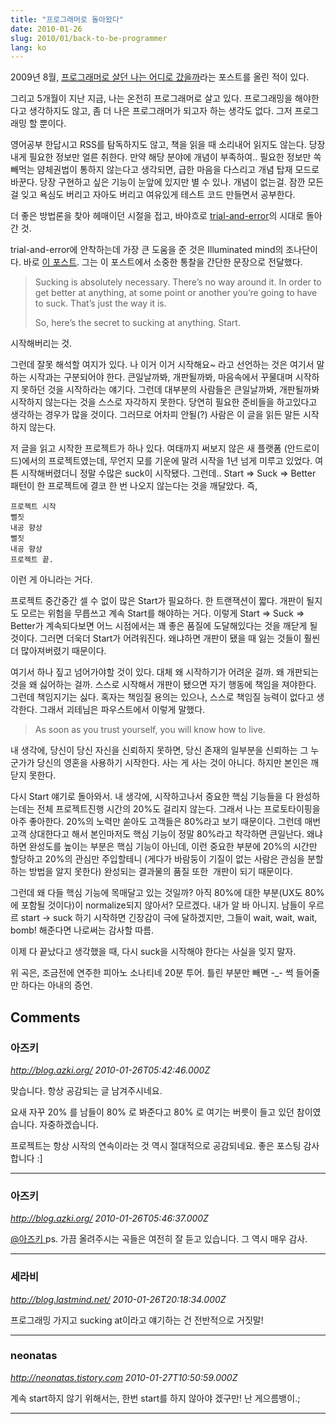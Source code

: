 ```yaml
---
title: "프로그래머로 돌아왔다"
date: 2010-01-26
slug: 2010/01/back-to-be-programmer
lang: ko
---
```


2009년 8월, [프로그래머로 살던 나는 어디로 갔을까](/2009/08/프로그래머로-살던-나는-어디로-갔을까/)라는 포스트를 올린 적이 있다.

그리고 5개월이 지난 지금, 나는 온전히 프로그래머로 살고 있다. 프로그래밍을 해야한다고 생각하지도 않고, 좀 더 나은 프로그래머가 되고자 하는 생각도 없다. 그저 프로그래밍 할 뿐이다.

영어공부 한답시고 RSS를 탐독하지도 않고, 책을 읽을 때 소리내어 읽지도 않는다. 당장 내게 필요한 정보만 얼른 취한다. 만약 해당 분야에 개념이 부족하여.. 필요한 정보만 쏙 빼먹는 얌체권법이 통하지 않는다고 생각되면, 급한 마음을 다스리고 개념 탑재 모드로 바꾼다. 당장 구현하고 싶은 기능이 눈앞에 있지만 별 수 있나. 개념이 없는걸. 잠깐 모든 걸 잊고 욕심도 버리고 자아도 버리고 여유있게 테스트 코드 만들면서 공부한다.

더 좋은 방법론을 찾아 헤매이던 시절을 접고, 바야흐로 [trial-and-error](http://en.wikipedia.org/wiki/Trial_and_error)의 시대로 돌아간 것.

trial-and-error에 안착하는데 가장 큰 도움을 준 것은 Illuminated mind의 조나단이다. 바로 [이 포스트](http://www.illuminatedmind.net/2010/01/12/how-to-suck-at-anything/). 그는 이 포스트에서 소중한 통찰을 간단한 문장으로 전달했다.


> Sucking is absolutely necessary. There’s no way around it. In order to get better at anything, at some point or another you’re going to have to suck. That’s just the way it is.
> 
> So, here’s the secret to sucking at anything.
> Start.

시작해버리는 것.

그런데 잘못 해석할 여지가 있다. 나 이거 이거 시작해요~ 라고 선언하는 것은 여기서 말하는 시작과는 구분되어야 한다. 큰일날까봐, 개판될까봐, 마음속에서 꾸물대며 시작하지 못하던 것을 시작하라는 얘기다. 그런데 대부분의 사람들은 큰일날까봐, 개판될까봐 시작하지 않는다는 것을 스스로 자각하지 못한다. 당연히 필요한 준비들을 하고있다고 생각하는 경우가 많을 것이다. 그러므로 어차피 안될(?) 사람은 이 글을 읽든 말든 시작하지 않는다.

저 글을 읽고 시작한 프로젝트가 하나 있다. 여태까지 써보지 않은 새 플랫폼 (안드로이드)에서의 프로젝트였는데, 무언지 모를 기운에 말려 시작을 1년 넘게 미루고 있었다. 여튼 시작해버렸더니 정말 수많은 suck이 시작됐다. 그런데.. Start => Suck => Better 패턴이 한 프로젝트에 결코 한 번 나오지 않는다는 것을 깨달았다. 즉,

	프로젝트 시작
	뻘짓
	내공 향상
	뻘짓
	내공 향상
	프로젝트 끝.

이런 게 아니라는 거다.

프로젝트 중간중간 셀 수 없이 많은 Start가 필요하다. 한 트랜잭션이 짧다. 개판이 될지도 모르는 위험을 무릅쓰고 계속 Start를 해야하는 거다. 이렇게 Start => Suck => Better가 계속되다보면 어느 시점에서는 꽤 좋은 품질에 도달해있다는 것을 깨닫게 될 것이다. 그러면 더욱더 Start가 어려워진다. 왜냐하면 개판이 됐을 때 잃는 것들이 훨씬 더 많아져버렸기 때문이다.

여기서 하나 짚고 넘어가야할 것이 있다. 대체 왜 시작하기가 어려운 걸까. 왜 개판되는 것을 왜 싫어하는 걸까. 스스로 시작해서 개판이 됐으면 자기 행동에 책임을 져야한다. 그런데 책임지기는 싫다. 혹자는 책임질 용의는 있으나, 스스로 책임질 능력이 없다고 생각한다. 그래서 괴테님은 파우스트에서 이렇게 말했다.


> As soon as you trust yourself, you will know how to live.

내 생각에, 당신이 당신 자신을 신뢰하지 못하면, 당신 존재의 일부분을 신뢰하는 그 누군가가 당신의 영혼을 사용하기 시작한다. 사는 게 사는 것이 아니다. 하지만 본인은 깨닫지 못한다.

다시 Start 얘기로 돌아와서. 내 생각에, 시작하고나서 중요한 핵심 기능들을 다 완성하는데는 전체 프로젝트진행 시간의 20%도 걸리지 않는다. 그래서 나는 프로토타이핑을 아주 좋아한다. 20%의 노력만 쏟아도 고객들은 80%라고 보기 때문이다. 그런데 매번 고객 상대한다고 해서 본인마저도 핵심 기능이 정말 80%라고 착각하면 큰일난다. 왜냐하면 완성도를 높이는 부분은 핵심 기능이 아닌데, 이런 중요한 부분에 20%의 시간만 할당하고 20%의 관심만 주입할테니 (게다가 바람둥이 기질이 없는 사람은 관심을 분할하는 방법을 알지 못한다) 완성되는 결과물의 품질 또한  개판이 되기 때문이다.

그런데 왜 다들 핵심 기능에 목매달고 있는 것일까? 아직 80%에 대한 부분(UX도 80%에 포함될 것이다)이 normalize되지 않아서? 모르겠다. 내가 알 바 아니지. 남들이 우르르 start -> suck 하기 시작하면 긴장감이 극에 달하겠지만, 그들이 wait, wait, wait, bomb! 해준다면 나로써는 감사할 따름.

이제 다 끝났다고 생각했을 때, 다시 suck을 시작해야 한다는 사실을 잊지 말자.

위 곡은, 조금전에 연주한 피아노 소나티네 20분 투어. 틀린 부분만 빼면 -_- 썩 들어줄만 하다는 아내의 증언.

## Comments

### 아즈키
*http://blog.azki.org/*
*2010-01-26T05:42:46.000Z*

맞습니다. 항상 공감되는 글 남겨주시네요.

요새 자꾸 20% 를 남들이 80% 로 봐준다고 80% 로 여기는 버릇이 들고 있던 참이였습니다. 자중하겠습니다.

프로젝트는 항상 시작의 연속이라는 것 역시 절대적으로 공감되네요. 좋은 포스팅 감사합니다 :]

---

### 아즈키
*http://blog.azki.org/*
*2010-01-26T05:46:37.000Z*

[@아즈키 ](#comment-3767) 
ps. 가끔 올려주시는 곡들은 여전히 잘 듣고 있습니다. 그 역시 매우 감사.

---

### 세라비
*http://blog.lastmind.net/*
*2010-01-26T20:18:34.000Z*

프로그래밍 가지고 sucking at이라고 얘기하는 건 전반적으로 거짓말!

---

### neonatas
*http://neonatas.tistory.com*
*2010-01-27T10:50:59.000Z*

계속 start하지 않기 위해서는, 한번 start를 하지 않아야 겠구만! 난 게으름뱅이.;

---

